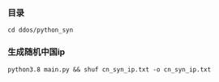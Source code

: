 ### 目录
    cd ddos/python_syn

### 生成随机中国ip
    python3.8 main.py && shuf cn_syn_ip.txt -o cn_syn_ip.txt
